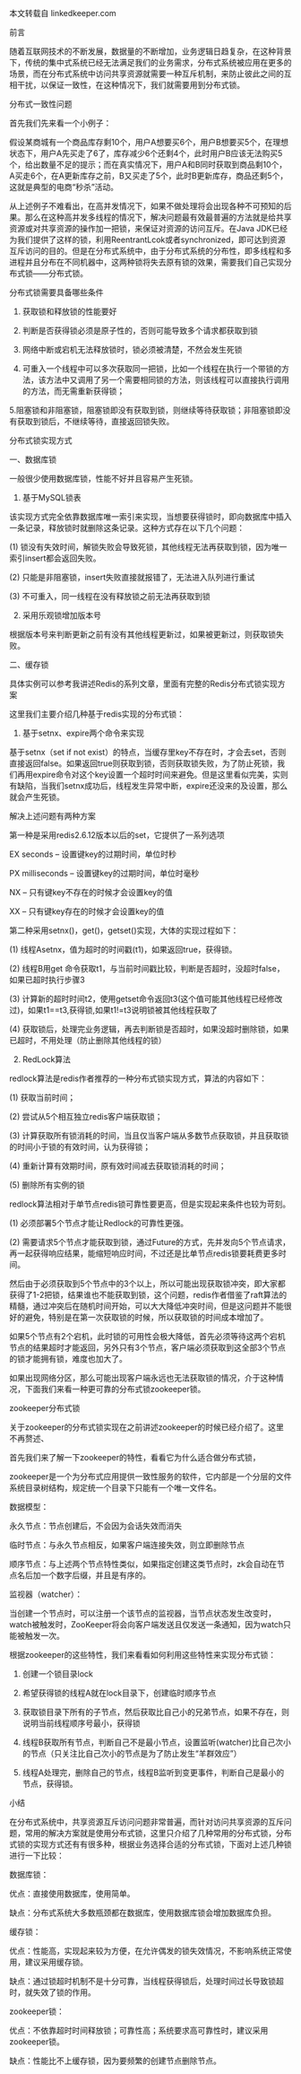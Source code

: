 本文转载自 linkedkeeper.com

前言

随着互联网技术的不断发展，数据量的不断增加，业务逻辑日趋复杂，在这种背景下，传统的集中式系统已经无法满足我们的业务需求，分布式系统被应用在更多的场景，而在分布式系统中访问共享资源就需要一种互斥机制，来防止彼此之间的互相干扰，以保证一致性，在这种情况下，我们就需要用到分布式锁。



分布式一致性问题

首先我们先来看一个小例子：

假设某商城有一个商品库存剩10个，用户A想要买6个，用户B想要买5个，在理想状态下，用户A先买走了6了，库存减少6个还剩4个，此时用户B应该无法购买5个，给出数量不足的提示；而在真实情况下，用户A和B同时获取到商品剩10个，A买走6个，在A更新库存之前，B又买走了5个，此时B更新库存，商品还剩5个，这就是典型的电商“秒杀”活动。

从上述例子不难看出，在高并发情况下，如果不做处理将会出现各种不可预知的后果。那么在这种高并发多线程的情况下，解决问题最有效最普遍的方法就是给共享资源或对共享资源的操作加一把锁，来保证对资源的访问互斥。在Java JDK已经为我们提供了这样的锁，利用ReentrantLcok或者synchronized，即可达到资源互斥访问的目的。但是在分布式系统中，由于分布式系统的分布性，即多线程和多进程并且分布在不同机器中，这两种锁将失去原有锁的效果，需要我们自己实现分布式锁——分布式锁。



分布式锁需要具备哪些条件

1. 获取锁和释放锁的性能要好

2. 判断是否获得锁必须是原子性的，否则可能导致多个请求都获取到锁

3. 网络中断或宕机无法释放锁时，锁必须被清楚，不然会发生死锁

4. 可重入一个线程中可以多次获取同一把锁，比如一个线程在执行一个带锁的方法，该方法中又调用了另一个需要相同锁的方法，则该线程可以直接执行调用的方法，而无需重新获得锁；

5.阻塞锁和非阻塞锁，阻塞锁即没有获取到锁，则继续等待获取锁；非阻塞锁即没有获取到锁后，不继续等待，直接返回锁失败。



分布式锁实现方式

一、数据库锁

一般很少使用数据库锁，性能不好并且容易产生死锁。

1. 基于MySQL锁表

该实现方式完全依靠数据库唯一索引来实现，当想要获得锁时，即向数据库中插入一条记录，释放锁时就删除这条记录。这种方式存在以下几个问题：

(1) 锁没有失效时间，解锁失败会导致死锁，其他线程无法再获取到锁，因为唯一索引insert都会返回失败。

(2) 只能是非阻塞锁，insert失败直接就报错了，无法进入队列进行重试

(3) 不可重入，同一线程在没有释放锁之前无法再获取到锁

2. 采用乐观锁增加版本号

根据版本号来判断更新之前有没有其他线程更新过，如果被更新过，则获取锁失败。

二、缓存锁

具体实例可以参考我讲述Redis的系列文章，里面有完整的Redis分布式锁实现方案

这里我们主要介绍几种基于redis实现的分布式锁：

1. 基于setnx、expire两个命令来实现

基于setnx（set if not exist）的特点，当缓存里key不存在时，才会去set，否则直接返回false。如果返回true则获取到锁，否则获取锁失败，为了防止死锁，我们再用expire命令对这个key设置一个超时时间来避免。但是这里看似完美，实则有缺陷，当我们setnx成功后，线程发生异常中断，expire还没来的及设置，那么就会产生死锁。

解决上述问题有两种方案

第一种是采用redis2.6.12版本以后的set，它提供了一系列选项

EX seconds – 设置键key的过期时间，单位时秒

PX milliseconds – 设置键key的过期时间，单位时毫秒

NX – 只有键key不存在的时候才会设置key的值

XX – 只有键key存在的时候才会设置key的值

第二种采用setnx()，get()，getset()实现，大体的实现过程如下：

(1) 线程Asetnx，值为超时的时间戳(t1)，如果返回true，获得锁。

(2) 线程B用get 命令获取t1，与当前时间戳比较，判断是否超时，没超时false，如果已超时执行步骤3

(3) 计算新的超时时间t2，使用getset命令返回t3(这个值可能其他线程已经修改过)，如果t1==t3,获得锁,如果t1!=t3说明锁被其他线程获取了

(4) 获取锁后，处理完业务逻辑，再去判断锁是否超时，如果没超时删除锁，如果已超时，不用处理（防止删除其他线程的锁）

2. RedLock算法

redlock算法是redis作者推荐的一种分布式锁实现方式，算法的内容如下：

(1) 获取当前时间；

(2) 尝试从5个相互独立redis客户端获取锁；

(3) 计算获取所有锁消耗的时间，当且仅当客户端从多数节点获取锁，并且获取锁的时间小于锁的有效时间，认为获得锁；

(4) 重新计算有效期时间，原有效时间减去获取锁消耗的时间；

(5) 删除所有实例的锁

redlock算法相对于单节点redis锁可靠性要更高，但是实现起来条件也较为苛刻。

(1) 必须部署5个节点才能让Redlock的可靠性更强。

(2) 需要请求5个节点才能获取到锁，通过Future的方式，先并发向5个节点请求，再一起获得响应结果，能缩短响应时间，不过还是比单节点redis锁要耗费更多时间。

然后由于必须获取到5个节点中的3个以上，所以可能出现获取锁冲突，即大家都获得了1-2把锁，结果谁也不能获取到锁，这个问题，redis作者借鉴了raft算法的精髓，通过冲突后在随机时间开始，可以大大降低冲突时间，但是这问题并不能很好的避免，特别是在第一次获取锁的时候，所以获取锁的时间成本增加了。

如果5个节点有2个宕机，此时锁的可用性会极大降低，首先必须等待这两个宕机节点的结果超时才能返回，另外只有3个节点，客户端必须获取到这全部3个节点的锁才能拥有锁，难度也加大了。

如果出现网络分区，那么可能出现客户端永远也无法获取锁的情况，介于这种情况，下面我们来看一种更可靠的分布式锁zookeeper锁。



zookeeper分布式锁

关于zookeeper的分布式锁实现在之前讲述zookeeper的时候已经介绍了。这里不再赘述、

首先我们来了解一下zookeeper的特性，看看它为什么适合做分布式锁，

zookeeper是一个为分布式应用提供一致性服务的软件，它内部是一个分层的文件系统目录树结构，规定统一个目录下只能有一个唯一文件名。

数据模型：

永久节点：节点创建后，不会因为会话失效而消失

临时节点：与永久节点相反，如果客户端连接失效，则立即删除节点

顺序节点：与上述两个节点特性类似，如果指定创建这类节点时，zk会自动在节点名后加一个数字后缀，并且是有序的。

监视器（watcher）：

当创建一个节点时，可以注册一个该节点的监视器，当节点状态发生改变时，watch被触发时，ZooKeeper将会向客户端发送且仅发送一条通知，因为watch只能被触发一次。

根据zookeeper的这些特性，我们来看看如何利用这些特性来实现分布式锁：

1. 创建一个锁目录lock

2. 希望获得锁的线程A就在lock目录下，创建临时顺序节点

3. 获取锁目录下所有的子节点，然后获取比自己小的兄弟节点，如果不存在，则说明当前线程顺序号最小，获得锁

4. 线程B获取所有节点，判断自己不是最小节点，设置监听(watcher)比自己次小的节点（只关注比自己次小的节点是为了防止发生“羊群效应”）

5. 线程A处理完，删除自己的节点，线程B监听到变更事件，判断自己是最小的节点，获得锁。



小结

在分布式系统中，共享资源互斥访问问题非常普遍，而针对访问共享资源的互斥问题，常用的解决方案就是使用分布式锁，这里只介绍了几种常用的分布式锁，分布式锁的实现方式还有有很多种，根据业务选择合适的分布式锁，下面对上述几种锁进行一下比较：

数据库锁：

优点：直接使用数据库，使用简单。

缺点：分布式系统大多数瓶颈都在数据库，使用数据库锁会增加数据库负担。

缓存锁：

优点：性能高，实现起来较为方便，在允许偶发的锁失效情况，不影响系统正常使用，建议采用缓存锁。

缺点：通过锁超时机制不是十分可靠，当线程获得锁后，处理时间过长导致锁超时，就失效了锁的作用。

zookeeper锁：

优点：不依靠超时时间释放锁；可靠性高；系统要求高可靠性时，建议采用zookeeper锁。

缺点：性能比不上缓存锁，因为要频繁的创建节点删除节点。
